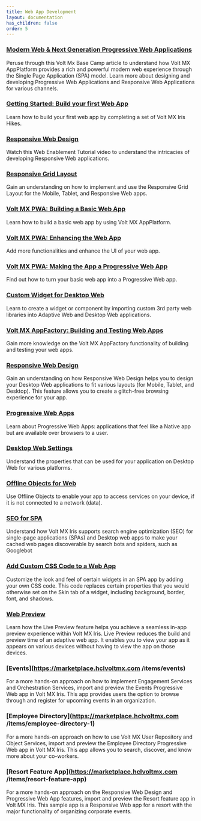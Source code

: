 ```yaml
---
title: Web App Development 
layout: documentation
has_children: false
order: 5
---
```


### [Modern Web & Next Generation Progressive Web Applications](https://support.hcltechsw.com/csm?id=kb_article&sysparm_article=KB0083638)
Peruse through this Volt Mx Base Camp article to understand how Volt MX AppPlatform provides a rich and powerful modern web experience through the Single Page Application (SPA) model. Learn more about designing and developing Progressive Web Applications and Responsive Web Applications for various channels.

### [Getting Started: Build your first Web App](https://support.hcltechsw.com/csm?id=kb_search)
Learn how to build your first web app by completing a set of Volt MX Iris Hikes.

### [Responsive Web Design](https://youtu.be/qfdRonVOStU)
Watch this Web Enablement Tutorial video to understand the intricacies of developing Responsive Web applications.

### [Responsive Grid Layout](Iris/iris_user_guide/Content/ResponsiveGridLayout.html)
Gain an understanding on how to implement and use the Responsive Grid Layout for the Mobile, Tablet, and Responsive Web apps.

### [Volt MX PWA: Building a Basic Web App](https://www.youtube.com/watch?v=RwncG6Jx6-g&t=36s)
Learn how to build a basic web app by using Volt MX AppPlatform.

### [Volt MX PWA: Enhancing the Web App](https://www.youtube.com/watch?v=_tPkzQZAzOI)
Add more functionalities and enhance the UI of your web app.

### [Volt MX PWA: Making the App a Progressive Web App](https://www.youtube.com/watch?v=iJF1nR2S6s8)
Find out how to turn your basic web app into a Progressive Web app.

### [Custom Widget for Desktop Web](Iris/iris_user_guide/Content/SPA_Custom_Widget.html)
Learn to create a widget or component by importing custom 3rd party web libraries into Adaptive Web and Desktop Web applications.

### [Volt MX AppFactory: Building and Testing Web Apps](https://www.youtube.com/watch?v=00EL_ywZaoM)
Gain more knowledge on the Volt MX AppFactory functionality of building and testing your web apps.

### [Responsive Web Design](Iris/iris_user_guide/Content/Responsive_Design_8_2.html)
Gain an understanding on how Responsive Web Design helps you to design your Desktop Web applications to fit various layouts (for Mobile, Tablet, and Desktop). This feature allows you to create a glitch-free browsing experience for your app.

### [Progressive Web Apps](Iris/iris_user_guide/Content/ProgressiveWebApp.html)
Learn about Progressive Web Apps: applications that feel like a Native app but are available over browsers to a user.

### [Desktop Web Settings](Iris/iris_user_guide/Content/Desktop_Web_Properties.html)
Understand the properties that can be used for your application on Desktop Web for various platforms.

### [Offline Objects for Web](Iris/iris_user_guide/Content/Developing_Offline_Applications.html)
Use Offline Objects to enable your app to access services on your device, if it is not connected to a network (data).

### [SEO for SPA](Iris/iris_user_guide/Content/SEOforSPA.html)
Understand how Volt MX Iris supports search engine optimization (SEO) for single-page applications (SPAs) and Desktop web apps to make your cached web pages discoverable by search bots and spiders, such as Googlebot

### [Add Custom CSS Code to a Web App](Iris/iris_user_guide/Content/AddCustomCSSCodeToSPAApp.html)
Customize the look and feel of certain widgets in an SPA app by adding your own CSS code. This code replaces certain properties that you would otherwise set on the Skin tab of a widget, including background, border, font, and shadows.

### [Web Preview](Iris/iris_user_guide/Content/LivePreview.html)
Learn how the Live Preview feature helps you achieve a seamless in-app preview experience within Volt MX Iris. Live Preview reduces the build and preview time of an adaptive web app. It enables you to view your app as it appears on various devices without having to view the app on those devices.

### [Events](https://marketplace.hclvoltmx.com /items/events)
For a more hands-on approach on how to implement Engagement Services and Orchestration Services, import and preview the Events Progressive Web app in Volt MX Iris. This app provides users the option to browse through and register for upcoming events in an organization.

### [Employee Directory](https://marketplace.hclvoltmx.com /items/employee-directory-1)
For a more hands-on approach on how to use Volt MX User Repository and Object Services, import and preview the Employee Directory Progressive Web app in Volt MX Iris. This app allows you to search, discover, and know more about your co-workers.

### [Resort Feature App](https://marketplace.hclvoltmx.com /items/resort-feature-app)
For a more hands-on approach on the Responsive Web Design and Progressive Web App features, import and preview the Resort feature app in Volt MX Iris. This sample app is a Responsive Web app for a resort with the major functionality of organizing corporate events.
